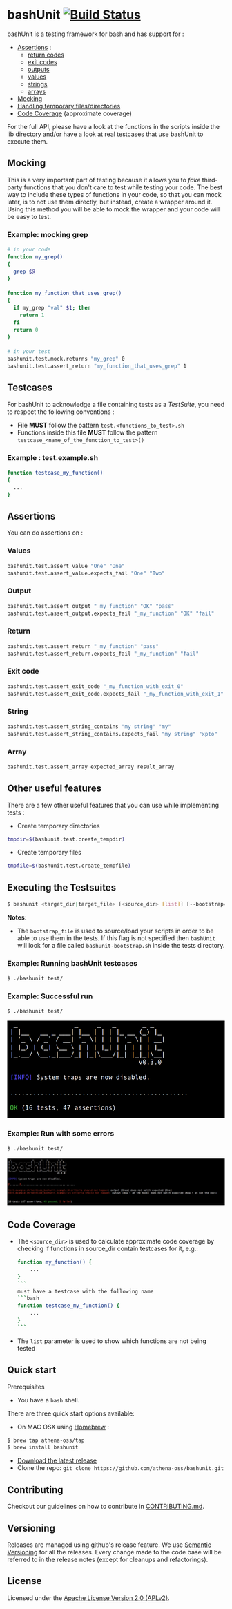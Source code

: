 # bashUnit [![Build Status](https://travis-ci.org/athena-oss/bashunit.svg?branch=master)](https://travis-ci.org/athena-oss/bashunit)

bashUnit is a testing framework for bash and has support for :

* [Assertions](#assertions) :
  * [return codes](#return)
  * [exit codes](#exit-code)
  * [outputs](#output)
  * [values](#values)
  * [strings](#string)
  * [arrays](#array)
* [Mocking](#mocking)
* [Handling temporary files/directories](#other-useful-features)
* [Code Coverage](#code-coverage) (approximate coverage)

For the full API, please have a look at the functions in the scripts inside the lib directory and/or have a look at real testcases that use bashUnit to execute them.

## Mocking

This is a very important part of testing because it allows you to *fake* third-party functions that you don't care to test while testing your code. The best way to include these types of functions in your code, so that you can mock later, is to not use them directly, but instead, create a wrapper around it. Using this method you will be able to mock the wrapper and your code will be easy to test.

### Example: mocking grep
```bash
# in your code
function my_grep()
{
  grep $@
}

function my_function_that_uses_grep()
{
  if my_grep "val" $1; then
    return 1
  fi
  return 0
}

# in your test
bashunit.test.mock.returns "my_grep" 0
bashunit.test.assert_return "my_function_that_uses_grep" 1
```

## Testcases

For bashUnit to acknowledge a file containing tests as a *TestSuite*, you need to respect the following conventions :

  * File **MUST** follow the pattern `test.<functions_to_test>.sh`
  * Functions inside this file **MUST** follow the pattern `testcase_<name_of_the_function_to_test>()`

### Example : test.example.sh
```bash
function testcase_my_function()
{
  ...
}
```

## Assertions

You can do assertions on :

### Values
```bash
bashunit.test.assert_value "One" "One"
bashunit.test.assert_value.expects_fail "One" "Two"
```

### Output
```bash
bashunit.test.assert_output "_my_function" "OK" "pass"
bashunit.test.assert_output.expects_fail "_my_function" "OK" "fail"
```

### Return
```bash
bashunit.test.assert_return "_my_function" "pass"
bashunit.test.assert_return.expects_fail "_my_function" "fail"
```

### Exit code
```bash
bashunit.test.assert_exit_code "_my_function_with_exit_0"
bashunit.test.assert_exit_code.expects_fail "_my_function_with_exit_1"
```

### String
```bash
bashunit.test.assert_string_contains "my string" "my"
bashunit.test.assert_string_contains.expects_fail "my string" "xpto"
```

### Array
```bash
bashunit.test.assert_array expected_array result_array
```

## Other useful features

There are a few other useful features that you can use while implementing tests :

* Create temporary directories

```bash
tmpdir=$(bashunit.test.create_tempdir)
```


* Create temporary files

```bash
tmpfile=$(bashunit.test.create_tempfile)
```

## Executing the Testsuites
```bash
$ bashunit <target_dir|target_file> [<source_dir> [list]] [--bootstrap=</path/to/file>]
```

**Notes:**
* The `bootstrap_file` is used to source/load your scripts in order to be able to use them in the tests. If this flag is not specified then `bashUnit` will look for a file called `bashunit-bootstrap.sh` inside the tests directory.


### Example: Running bashUnit testcases

```bash
$ ./bashunit test/
```

### Example: Successful run

```bash
$ ./bashunit test/
```
![image](docs/img/success_run.png)

### Example: Run with some errors

```bash
$ ./bashunit test/
```
![image](docs/img/failed_run.png)

## Code Coverage
* The `<source_dir>` is used to calculate approximate code coverage by checking if functions in source_dir contain testcases for it, e.g.:
	````bash
	function my_function() {
		...
	}
	```
	must have a testcase with the following name
	```bash
	function testcase_my_function() {
		...
	}
	```

* The `list` parameter is used to show which functions are not being tested

## Quick start

Prerequisites
 * You have a `bash` shell.

There are three quick start options available:

* On MAC OSX using [Homebrew](http://brew.sh/) :
```bash
$ brew tap athena-oss/tap
$ brew install bashunit
```
* [Download the latest release](https://github.com/athena-oss/bashunit/releases/latest)
* Clone the repo: `git clone https://github.com/athena-oss/bashunit.git`

## Contributing

Checkout our guidelines on how to contribute in [CONTRIBUTING.md](CONTRIBUTING.md).

## Versioning

Releases are managed using github's release feature. We use [Semantic Versioning](http://semver.org) for all
the releases. Every change made to the code base will be referred to in the release notes (except for
cleanups and refactorings).

## License

Licensed under the [Apache License Version 2.0 (APLv2)](LICENSE).
